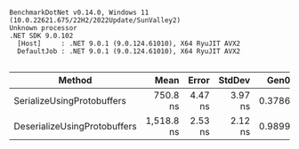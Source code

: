 ```

BenchmarkDotNet v0.14.0, Windows 11 (10.0.22621.675/22H2/2022Update/SunValley2)
Unknown processor
.NET SDK 9.0.102
  [Host]     : .NET 9.0.1 (9.0.124.61010), X64 RyuJIT AVX2
  DefaultJob : .NET 9.0.1 (9.0.124.61010), X64 RyuJIT AVX2


```
| Method                       | Mean       | Error   | StdDev  | Gen0   | Allocated |
|----------------------------- |-----------:|--------:|--------:|-------:|----------:|
| SerializeUsingProtobuffers   |   750.8 ns | 4.47 ns | 3.97 ns | 0.3786 |     792 B |
| DeserializeUsingProtobuffers | 1,518.8 ns | 2.53 ns | 2.12 ns | 0.9899 |    2072 B |
